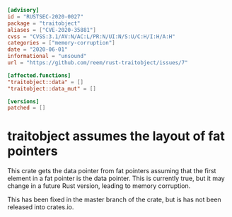 ```toml
[advisory]
id = "RUSTSEC-2020-0027"
package = "traitobject"
aliases = ["CVE-2020-35881"]
cvss = "CVSS:3.1/AV:N/AC:L/PR:N/UI:N/S:U/C:H/I:H/A:H"
categories = ["memory-corruption"]
date = "2020-06-01"
informational = "unsound"
url = "https://github.com/reem/rust-traitobject/issues/7"

[affected.functions]
"traitobject::data" = []
"traitobject::data_mut" = []

[versions]
patched = []
```

# traitobject assumes the layout of fat pointers

This crate gets the data pointer from fat pointers assuming that the first
element in a fat pointer is the data pointer. This is currently true, but
it may change in a future Rust version, leading to memory corruption.

This has been fixed in the master branch of the crate, but is has not
been released into crates.io.
